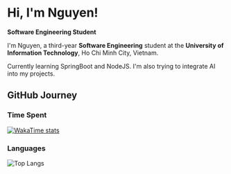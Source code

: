 # Hi, I'm Nguyen!  

**Software Engineering Student**  

I'm Nguyen, a third-year **Software Engineering** student at the **University of Information Technology**, Ho Chi Minh City, Vietnam. 

Currently learning SpringBoot and NodeJS. I'm also trying to integrate AI into my projects.

## GitHub Journey  

### Time Spent  
[![WakaTime stats](https://github-readme-stats.vercel.app/api/wakatime?username=NguyenIsHere&layout=compact)](https://github.com/anuraghazra/github-readme-stats)  

### Languages  
![Top Langs](https://github-readme-stats.vercel.app/api/top-langs/?username=NguyenIsHere&langs_count=6&hide_progress=false&layout=compact)  


